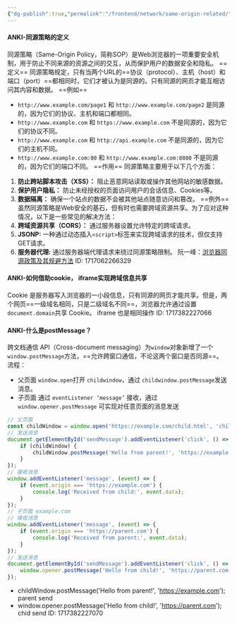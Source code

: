```yaml
---
{"dg-publish":true,"permalink":"/frontend/network/same-origin-related/","created":"2024-05-27T15:04:11.000+08:00","updated":"2024-06-04T10:14:53.608+08:00"}
---
```


#### ANKI-同源策略的定义
同源策略（Same-Origin Policy，简称SOP）是Web浏览器的一项重要安全机制，用于防止不同来源的资源之间的交互，从而保护用户的数据安全和隐私。
==定义==
同源策略规定，只有当两个URL的==协议（protocol）、主机（host）和端口（port）==都相同时，它们才被认为是同源的。只有同源的网页才能互相访问其内容和数据。
==例如==
- `http://www.example.com/page1` 和 `http://www.example.com/page2` 是同源的，因为它们的协议、主机和端口都相同。
- `http://www.example.com` 和 `https://www.example.com` 不是同源的，因为它们的协议不同。
- `http://www.example.com` 和 `http://api.example.com` 不是同源的，因为它们的主机不同。
- `http://www.example.com:80` 和 `http://www.example.com:8080` 不是同源的，因为它们的端口不同。
==作用==
同源策略主要用于以下几个方面：
1. **防止跨站脚本攻击（XSS）：** 阻止恶意网站读取或操作其他网站的敏感数据。
2. **保护用户隐私：** 防止未经授权的页面访问用户的会话信息、Cookies等。
3. **数据隔离：** 确保一个站点的数据不会被其他站点随意访问和篡改。
==例外==
虽然同源策略是Web安全的基石，但有时也需要跨域资源共享。为了应对这种情况，以下是一些常见的解决方法：
1. **跨域资源共享（CORS）：** 通过服务器设置允许特定的跨域请求。
2. **JSONP:** 一种通过动态插入`<script>`标签来实现跨域请求的技术，但仅支持GET请求。
3. **服务器代理:** 通过服务器端代理请求来绕过同源策略限制。
阮一峰：[浏览器同源政策及其规避方法](https://www.ruanyifeng.com/blog/2016/04/same-origin-policy.html)
ID: 1717062266329

#### ANKI-如何借助cookie， iframe实现跨域信息共享
Cookie 是服务器写入浏览器的一小段信息，只有同源的网页才能共享。但是，两个网页==一级域名相同，只是二级域名不同==，浏览器允许通过设置`document.domain`共享 Cookie。
iframe 也是相同操作
ID: 1717382227066


#### ANKI-什么是postMessage？
跨文档通信 API（Cross-document messaging）为`window`对象新增了一个`window.postMessage`方法，==允许跨窗口通信，不论这两个窗口是否同源==。
流程：
+ 父页面 `window.open`打开 `childwindow`，通过 `childwindow.postMessage`发送消息。
+ 子页面 通过 `eventListener ‘message’` 接收，通过 `window.opener.postMessage` 可实现对任意页面的消息发送
```js
// 父页面
const childWindow = window.open('https://example.com/child.html', 'childWindow', 'width=600,height=400');
// 发送消息
document.getElementById('sendMessage').addEventListener('click', () => {
	if (childWindow) {
		childWindow.postMessage('Hello from parent!', 'https://example.com');
	}
});
// 接收消息
window.addEventListener('message', (event) => {
	if (event.origin === 'https://example.com') {
		console.log('Received from child:', event.data);
	}
});
// 子页面 example.com
// 接收消息
window.addEventListener('message', (event) => {
	if (event.origin === 'https://parent.com') {
		console.log('Received from parent:', event.data);
	}
});
// 发送消息
document.getElementById('sendMessage').addEventListener('click', () => {
	window.opener.postMessage('Hello from child!', 'https://parent.com');
});
```
+ childWindow.postMessage('Hello from parent!', 'https://example.com');  parent send
+ window.opener.postMessage('Hello from child!', 'https://parent.com');  chid send
ID: 1717382227070
